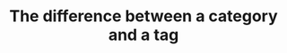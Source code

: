 ---
layout: post
title: The difference between a category and a tag
tags: [jekyll]
categories:
- website
---